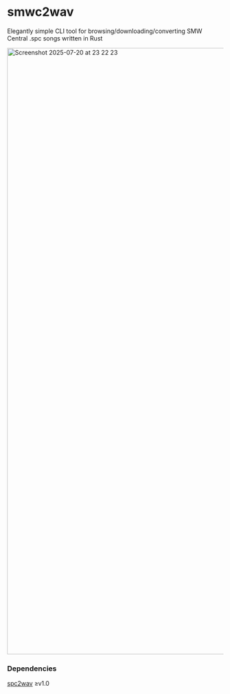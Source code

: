 # smwc2wav
Elegantly simple CLI tool for browsing/downloading/converting SMW Central .spc songs written in Rust

<img width="2142" height="1412" alt="Screenshot 2025-07-20 at 23 22 23" src="https://github.com/user-attachments/assets/bebcbac2-5f65-402d-b30a-9a7c04a95dbb" />


### Dependencies
<a href="https://github.com/jprjr/spc2wav">spc2wav</a> ≥v1.0

